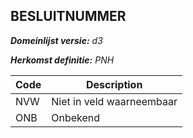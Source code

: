 ## BESLUITNUMMER

*__Domeinlijst versie:__ d3* 

*__Herkomst definitie:__ PNH*

|__Code__ |__Description__	|
|	---	|	---	|
| NVW | Niet in veld waarneembaar |
| ONB | Onbekend |
